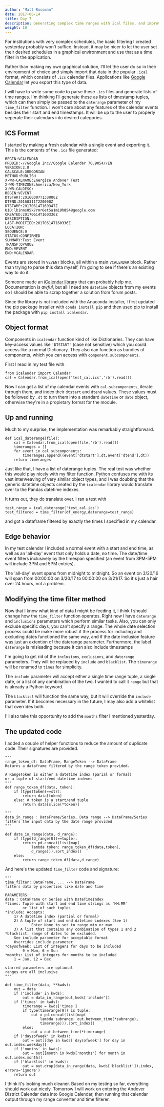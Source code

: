 ```yaml
---
author: "Matt Rossman"
date: 2017-06-14
title: Day 7
description: Generating complex time ranges with ical files, and improvements to time filtering
weight: 10
---
```


For institutions with very complex schedules, the basic filtering I created yesterday probably won't suffice. Instead, it may be nicer to let the user set their desired schedules in a graphical environment and use that as a time filter in the application.

Rather than making my own graphical solution, I'll let the user do so in their environment of choice and simply import that data in the popular `.ical` format, which consists of `.ics` calendar files. Applications like [Google Calendar](https://calendar.google.com) let you export this type of data.

I will have to write some code to parse these `.ics` files and generate lists of time ranges. I'm thinking I'll generate these as lists of timestamp tuples, which can then simply be passed to the `daterange` parameter of my `time_filter` function. I won't care about any features of the calendar events besides their start and end timestamps. It will be up to the user to properly seperate their calendars into desired categories.

## ICS Format
I started by making a fresh calendar with a single event and exporting it. This is the contents of the `.ics` file generated:

	BEGIN:VCALENDAR
	PRODID:-//Google Inc//Google Calendar 70.9054//EN
	VERSION:2.0
	CALSCALE:GREGORIAN
	METHOD:PUBLISH
	X-WR-CALNAME:Energize Andover Test
	X-WR-TIMEZONE:America/New_York
	X-WR-CALDESC:
	BEGIN:VEVENT
	DTSTART:20160307T130000Z
	DTEND:20160311T220000Z
	DTSTAMP:20170614T160347Z
	UID:lbinms85k7rmr6et5a1m19h854@google.com
	CREATED:20170614T160336Z
	DESCRIPTION:
	LAST-MODIFIED:20170614T160336Z
	LOCATION:
	SEQUENCE:0
	STATUS:CONFIRMED
	SUMMARY:Test Event
	TRANSP:OPAQUE
	END:VEVENT
	END:VCALENDAR

Events are stored in `VEVENT` blocks, all within a main `VCALENDAR` block. Rather than trying to parse this data myself, I'm going to see if there's an existing way to do it.

Someone made an [iCalendar library](http://icalendar.readthedocs.io/en/latest/) that can probably help me. Documentation is *awful*, but all I need are `datetime` objects from my events so I should be able to scrap together a solution from forum posts.

Since the library is not included with the Anaconda installer, I first updated the pip package installer with `conda install pip` and then used pip to install the package with `pip install icalendar`. 

## Object format
Components in `icalendar` function kind of like Dictionaries. They can have key-access values like `'DTSTART'` (case not sensitive) which you could access like a normal Dictionary. They also can function as bundles of components, which you can access with `component.subcomponents`.

First I read in my test file with

	from icalendar import Calendar
	cal = Calendar.from_ical(open('test_cal.ics','rb').read())

Now I can get a list of my calendar events with `cal.subcomponents`, iterate through them, and index their `dtstart` and `dtend` values. These values must be followed by `.dt` to turn them into a standard `datetime` or `date` object, otherwise they're in a propietary format for the module.

## Up and running
Much to my surprise, the implementation was remarkably straightforward.

	def ical_daterange(file):
		cal = Calendar.from_ical(open(file,'rb').read())
		timeranges = []
		for event in cal.subcomponents:
			timeranges.append((event['dtstart'].dt,event['dtend'].dt))
		return timeranges

Just like that, I have a list of daterange tuples. The real test was whether this would play nicely with my filter function. Python confuses me with its vast interweaving of very similar object types, and I was doubting that the generic datetime objects created by the `icalendar` library would translate over to the Pandas datetime indexes.

It turns out, they do translate over. I ran a test with

	test_range = ical_daterange('test_cal.ics')
	test_filtered = time_filter(df_energy,daterange=test_range)

and got a dataframe filtered by exactly the times I specified in my calendar.

## Edge behavior
In my test calendar I included a normal event with a start and end time, as well as an 'all-day' event that only holds a date, no time. The date/time event filters inclusively by the timespan specified (an event from 3PM-5PM will include 3PM and 5PM entries).

The 'all-day' event spans from midnight to midnight. So an event on 3/20/16 will span from 00:00:00 on 3/20/17 to 00:00:00 on 3/21/17. So it's just a hair over 24 hours, not a problem.

## Modifying the time filter method
Now that I know what kind of data I might be feeding it, I think I should change how the `time_filter` function operates. Right now I have `daterange` and `inclusions` parameters which perform similar tasks. Also, you can only exclude specific days, you can't specify a range. The whole date selection process could be make more robust if the process for including and excluding dates functioned the same way, and if the date inclusion feature was just an extention of the daterange parameter. Furthermore, the label `daterange` is misleading because it can also include timestamps

I'm going to get rid of the `inclusions`, `exclusions`, and `daterange` parameters. They will be replaced by `include` and `blacklist`. The `timerange` will be renamed to `times` for simplicity.

The `include` parameter will accept either a single time range tuple, a single date, or a list of any combination of the two. I wanted to call it `range` but that is already a Python keyword.

The `blacklist` will function the same way, but it will override the `include` parameter. If it becomes necessary in the future, I may also add a whitelist that overrides both.

I'll also take this opportunity to add the `months` filter I mentioned yesterday.

## The updated code

I added a couple of helper functions to reduce the amount of duplicate code. Their signatures are provided.

	"""
	range_token_df: DataFrame, RangeToken --> DataFrame
	Returns a dataframe filtered by the range token provided.

	A RangeToken is either a datetime index (parial or formal)
	or a tuple of start/end datetime indexes
	"""
	def range_token_df(data, token):
	    if (type(token)==str):
			return data[token]
	    else: # token is a start/end tuple
			return data[slice(*token)]

	"""
	data_in_range : DataFrame/Series, Data range --> DataFrame/Series
	filters the input data by the date range provided
	"""

	def data_in_range(data, d_range):
	    if (type(d_range[0])==tuple):
			return pd.concat(list(map(
				lambda token: range_token_df(data,token),
				d_range))).sort_index()
	    else:
			return range_token_df(data,d_range)

And here's the updated `time_filter` code and signature:

	"""
	time_filter: DataFrame, ... --> DataFrame
	filters data by properties like date and time

	PARAMETERS:
	data : DataFrame or Series with DateTimeIndex
	*times: Tuple with start and end time strings as 'HH:MM'
			or list of such tuples
	*include: Accepts:
	    1) A datetime index (partial or formal)
	    2) A tuple of start and end datetime indexes (See 1)
				Enter None to set to range min or max
	    3) A list that contains any combination of types 1 and 2
	*blacklist: range of dates to be excluded.
	    See include parameter for acceptable format
	    Overrides include parameter
	*daysofweek: List of integers for days to be included
			0 = Mon, 6 = Sun
	*months: List of integers for months to be included
	    1 = Jan, 12 = Dec

	starred parameters are optional
	ranges are all inclusive
	"""

	def time_filter(data, **kwds):
	    out = data
	    if ('include' in kwds):
			out = data_in_range(out,kwds['include'])
	    if ('times' in kwds):
			timerange = kwds['times']
			if type(timerange[0]) is tuple:
			    out = pd.concat(list(map(
				    lambda subrange: out.between_time(*subrange),
				    timerange))).sort_index()
			else:
			    out = out.between_time(*timerange)
	    if ('daysofweek' in kwds):
			out = out[[day in kwds['daysofweek'] for day in out.index.weekday]]
	    if ('months' in kwds):
			out = out[[month in kwds['months'] for month in out.index.month]]
	    if ('blacklist' in kwds):
			out = out.drop(data_in_range(data, kwds['blacklist']).index, errors='ignore')
	    return out

I think it's looking much cleaner. Based on my testing so far, everything should work out nicely. Tomorrow I will work on entering the Andover District Calendar data into Google Calendar, then running that calendar output through my range converter and time filterer.
